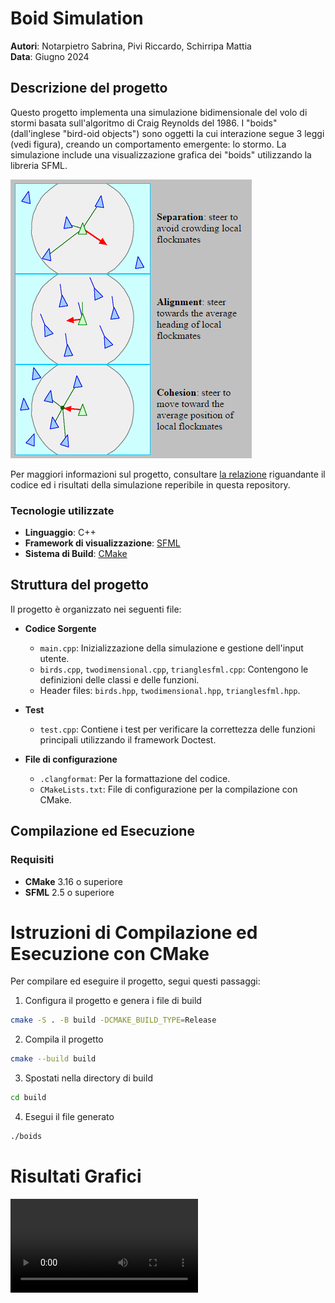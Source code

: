# Boid Simulation

**Autori**: Notarpietro Sabrina, Pivi Riccardo, Schirripa Mattia  
**Data**: Giugno 2024  

## Descrizione del progetto

Questo progetto implementa una simulazione bidimensionale del volo di stormi basata sull'algoritmo di Craig Reynolds del 1986. I "boids" (dall'inglese "bird-oid objects") sono oggetti la cui interazione segue 3 leggi (vedi figura), creando un comportamento emergente: lo stormo. La simulazione include una visualizzazione grafica dei "boids" utilizzando la libreria SFML.

![le 3 leggi dei boids](./boids_laws.png)

Per maggiori informazioni sul progetto,
consultare [la relazione](Relazione_di_Programmazione_Boid_Simulation_1__Anno_DIFA_UNIBO.pdf) riguandante il codice ed i risultati della simulazione reperibile in questa repository.

### Tecnologie utilizzate
- **Linguaggio**: C++
- **Framework di visualizzazione**: [SFML](https://www.sfml-dev.org/)
- **Sistema di Build**: [CMake](https://cmake.org/)

## Struttura del progetto

Il progetto è organizzato nei seguenti file:

- **Codice Sorgente**
  - `main.cpp`: Inizializzazione della simulazione e gestione dell'input utente.
  - `birds.cpp`, `twodimensional.cpp`, `trianglesfml.cpp`: Contengono le definizioni delle classi e delle funzioni.
  - Header files: `birds.hpp`, `twodimensional.hpp`, `trianglesfml.hpp`.

- **Test**
  - `test.cpp`: Contiene i test per verificare la correttezza delle funzioni principali utilizzando il framework Doctest.

- **File di configurazione**
  - `.clangformat`: Per la formattazione del codice.
  - `CMakeLists.txt`: File di configurazione per la compilazione con CMake.

## Compilazione ed Esecuzione

### Requisiti
- **CMake** 3.16 o superiore
- **SFML** 2.5 o superiore

# Istruzioni di Compilazione ed Esecuzione con CMake

Per compilare ed eseguire il progetto, segui questi passaggi:


 1. Configura il progetto e genera i file di build
```bash
cmake -S . -B build -DCMAKE_BUILD_TYPE=Release
```
 2. Compila il progetto
```bash
cmake --build build
```
 3. Spostati nella directory di build
```bash
cd build
```
 4. Esegui il file generato
```bash
./boids
```
# Risultati Grafici
![](Boid_graphics.webm)
